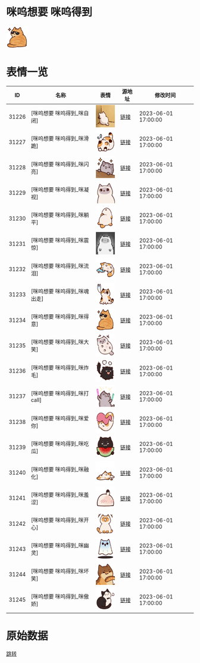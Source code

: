 # 咪呜想要 咪呜得到

<img src="./cover.png" height="60" alt="cover" />

# 表情一览

|ID|名称|表情|源地址|修改时间|
|----|----|----|----|----|
|31226|[咪呜想要 咪呜得到_咪自闭]|<img src="./pic/031226_%5B咪呜想要 咪呜得到_咪自闭%5D.png" height="60" alt="咪自闭"/>|[链接](https://i0.hdslb.com/bfs/garb/1adc50f7d5817c0ab51be3d3c6fb4fe032cc3d88.png)|2023-06-01 17:00:00|
|31227|[咪呜想要 咪呜得到_咪滑跪]|<img src="./pic/031227_%5B咪呜想要 咪呜得到_咪滑跪%5D.png" height="60" alt="咪滑跪"/>|[链接](https://i0.hdslb.com/bfs/garb/80f8c0572dbf132490f7ebc62d5012f6748fba1d.png)|2023-06-01 17:00:00|
|31228|[咪呜想要 咪呜得到_咪闪亮]|<img src="./pic/031228_%5B咪呜想要 咪呜得到_咪闪亮%5D.png" height="60" alt="咪闪亮"/>|[链接](https://i0.hdslb.com/bfs/garb/9029028b5f35839a520a58c083089f04b70ee211.png)|2023-06-01 17:00:00|
|31229|[咪呜想要 咪呜得到_咪凝视]|<img src="./pic/031229_%5B咪呜想要 咪呜得到_咪凝视%5D.png" height="60" alt="咪凝视"/>|[链接](https://i0.hdslb.com/bfs/garb/12c12a2eb2d7461b0881ba6cee1b241ecb61ed63.png)|2023-06-01 17:00:00|
|31230|[咪呜想要 咪呜得到_咪躺平]|<img src="./pic/031230_%5B咪呜想要 咪呜得到_咪躺平%5D.png" height="60" alt="咪躺平"/>|[链接](https://i0.hdslb.com/bfs/garb/0cfa5f4671570de29861a237716358f4bf5cf4d5.png)|2023-06-01 17:00:00|
|31231|[咪呜想要 咪呜得到_咪震惊]|<img src="./pic/031231_%5B咪呜想要 咪呜得到_咪震惊%5D.png" height="60" alt="咪震惊"/>|[链接](https://i0.hdslb.com/bfs/garb/0ba28cf6c149ca72353a5cca90794093aef8f3a3.png)|2023-06-01 17:00:00|
|31232|[咪呜想要 咪呜得到_咪流泪]|<img src="./pic/031232_%5B咪呜想要 咪呜得到_咪流泪%5D.png" height="60" alt="咪流泪"/>|[链接](https://i0.hdslb.com/bfs/garb/44e7d532d6e2dae9813e8484378ccbd64444115b.png)|2023-06-01 17:00:00|
|31233|[咪呜想要 咪呜得到_咪魂出走]|<img src="./pic/031233_%5B咪呜想要 咪呜得到_咪魂出走%5D.png" height="60" alt="咪魂出走"/>|[链接](https://i0.hdslb.com/bfs/garb/e69e5761240e2b405ae86c906538689b194bb102.png)|2023-06-01 17:00:00|
|31234|[咪呜想要 咪呜得到_咪得意]|<img src="./pic/031234_%5B咪呜想要 咪呜得到_咪得意%5D.png" height="60" alt="咪得意"/>|[链接](https://i0.hdslb.com/bfs/garb/769ea856b2bf20393eb94c88787364c0439d8215.png)|2023-06-01 17:00:00|
|31235|[咪呜想要 咪呜得到_咪大笑]|<img src="./pic/031235_%5B咪呜想要 咪呜得到_咪大笑%5D.png" height="60" alt="咪大笑"/>|[链接](https://i0.hdslb.com/bfs/garb/a6c62b2d054177d14f07625c5d66168ec387ae05.png)|2023-06-01 17:00:00|
|31236|[咪呜想要 咪呜得到_咪炸毛]|<img src="./pic/031236_%5B咪呜想要 咪呜得到_咪炸毛%5D.png" height="60" alt="咪炸毛"/>|[链接](https://i0.hdslb.com/bfs/garb/a78db5f0c0ea262b32955830432e81b9efb2383a.png)|2023-06-01 17:00:00|
|31237|[咪呜想要 咪呜得到_咪打call]|<img src="./pic/031237_%5B咪呜想要 咪呜得到_咪打call%5D.png" height="60" alt="咪打call"/>|[链接](https://i0.hdslb.com/bfs/garb/d4a11a5a20a7a19eb2b477ba6e80b70e8f758836.png)|2023-06-01 17:00:00|
|31238|[咪呜想要 咪呜得到_咪爱你]|<img src="./pic/031238_%5B咪呜想要 咪呜得到_咪爱你%5D.png" height="60" alt="咪爱你"/>|[链接](https://i0.hdslb.com/bfs/garb/fd5a89e0a6ff9c3937d3d118a33c9268f83260c2.png)|2023-06-01 17:00:00|
|31239|[咪呜想要 咪呜得到_咪吃瓜]|<img src="./pic/031239_%5B咪呜想要 咪呜得到_咪吃瓜%5D.png" height="60" alt="咪吃瓜"/>|[链接](https://i0.hdslb.com/bfs/garb/ef1bce78a9d92438ac32bd1235c8e1bcaba8edab.png)|2023-06-01 17:00:00|
|31240|[咪呜想要 咪呜得到_咪融化]|<img src="./pic/031240_%5B咪呜想要 咪呜得到_咪融化%5D.png" height="60" alt="咪融化"/>|[链接](https://i0.hdslb.com/bfs/garb/5e75e5541067c240598ad96a9f969023188590d1.png)|2023-06-01 17:00:00|
|31241|[咪呜想要 咪呜得到_咪羞涩]|<img src="./pic/031241_%5B咪呜想要 咪呜得到_咪羞涩%5D.png" height="60" alt="咪羞涩"/>|[链接](https://i0.hdslb.com/bfs/garb/81b5df41038945eba5bea1ea9a57d8da5075b086.png)|2023-06-01 17:00:00|
|31242|[咪呜想要 咪呜得到_咪开心]|<img src="./pic/031242_%5B咪呜想要 咪呜得到_咪开心%5D.png" height="60" alt="咪开心"/>|[链接](https://i0.hdslb.com/bfs/garb/ab735ba7a49f551940862fdd46c1f04fe154d30b.png)|2023-06-01 17:00:00|
|31243|[咪呜想要 咪呜得到_咪幽灵]|<img src="./pic/031243_%5B咪呜想要 咪呜得到_咪幽灵%5D.png" height="60" alt="咪幽灵"/>|[链接](https://i0.hdslb.com/bfs/garb/1256ab016fcfbc167d14b5f51c44d8f97f800f48.png)|2023-06-01 17:00:00|
|31244|[咪呜想要 咪呜得到_咪坏笑]|<img src="./pic/031244_%5B咪呜想要 咪呜得到_咪坏笑%5D.png" height="60" alt="咪坏笑"/>|[链接](https://i0.hdslb.com/bfs/garb/f57114b136c083cdb39db0b0e7ff8c64489d216f.png)|2023-06-01 17:00:00|
|31245|[咪呜想要 咪呜得到_咪傲娇]|<img src="./pic/031245_%5B咪呜想要 咪呜得到_咪傲娇%5D.png" height="60" alt="咪傲娇"/>|[链接](https://i0.hdslb.com/bfs/garb/137b7938e3557b8f820be16d7bf5bc29d4801c14.png)|2023-06-01 17:00:00|

# 原始数据

[跳转](./raw.json)


